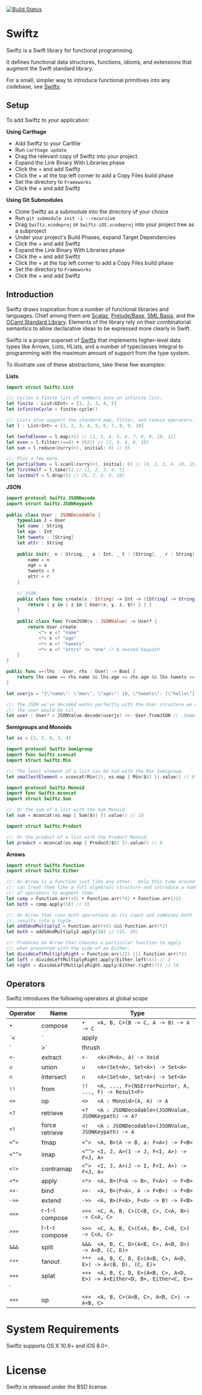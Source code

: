 [![Build Status](https://travis-ci.org/typelift/Swiftz.svg?branch=master)](https://travis-ci.org/typelift/Swiftz)

Swiftz
======

Swiftz is a Swift library for functional programming.

It defines functional data structures, functions, idioms, and extensions that augment 
the Swift standard library.

For a small, simpler way to introduce functional primitives into any codebase,
see [Swiftx](https://github.com/typelift/Swiftx). 

Setup
-----

To add Swiftz to your application:

**Using Carthage**

- Add Swiftz to your Cartfile
- Run `carthage update`
- Drag the relevant copy of Swiftz into your project.
- Expand the Link Binary With Libraries phase
- Click the + and add Swiftz
- Click the + at the top left corner to add a Copy Files build phase
- Set the directory to `Frameworks`
- Click the + and add Swiftz

**Using Git Submodules**

- Clone Swiftz as a submodule into the directory of your choice
- Run `git submodule init -i --recursive`
- Drag `Swiftz.xcodeproj` or `Swiftz-iOS.xcodeproj` into your project tree as a subproject
- Under your project's Build Phases, expand Target Dependencies
- Click the + and add Swiftz
- Expand the Link Binary With Libraries phase
- Click the + and add Swiftz
- Click the + at the top left corner to add a Copy Files build phase
- Set the directory to `Frameworks`
- Click the + and add Swiftz

Introduction
------------

Swiftz draws inspiration from a number of functional libraries 
and languages.  Chief among them are [Scalaz](https://github.com/scalaz/scalaz),
[Prelude/Base](https://hackage.haskell.org/package/base), [SML
Basis](http://sml-family.org/Basis/), and the [OCaml Standard
Library](http://caml.inria.fr/pub/docs/manual-ocaml/stdlib.html).  Elements of
the library rely on their combinatorial semantics to allow declarative ideas to
be expressed more clearly in Swift.

Swiftz is a proper superset of [Swiftx](https://github.com/typelift/Swiftx) that
implements higher-level data types like Arrows, Lists, HLists, and a number of
typeclasses integral to programming with the maximum amount of support from the
type system.

To illustrate use of these abstractions, take these few examples:

**Lists**

```swift
import struct Swiftz.List

//: Cycles a finite list of numbers into an infinite list.
let finite : List<UInt> = [1, 2, 3, 4, 5]
let infiniteCycle = finite.cycle()

//: Lists also support the standard map, filter, and reduce operators.
let l : List<Int> = [1, 2, 3, 4, 5, 6, 7, 8, 9, 10]

let twoToEleven = l.map(+1) // [2, 3, 4, 5, 6, 7, 8, 9, 10, 11]
let even = l.filter((==0) • (%2)) // [2, 4, 6, 8, 10]
let sum = l.reduce(curry(+), initial: 0) // 55

//: Plus a few more.
let partialSums = l.scanl(curry(+), initial: 0) // [0, 1, 3, 6, 10, 15, 21, 28, 36, 45, 55]
let firstHalf = l.take(5) // [1, 2, 3, 4, 5]
let lastHalf = l.drop(5) // [6, 7, 8, 9, 10]
```

**JSON**

```swift
import protocol Swiftz.JSONDecode
import struct Swiftz.JSONKeypath
    
public class User : JSONDecodable {
    typealias J = User
    let name : String
    let age : Int
    let tweets : [String]
    let attr : String
    
    public init(_ n : String, _ a : Int, _ t : [String], _ r : String) {
        name = n
        age = a
        tweets = t
        attr = r
    }
    
    // JSON
    public class func create(x : String) -> Int -> ([String] -> String -> User) {
        return { y in { z in { User(x, y, z, $0) } } }
    }
    
    public class func fromJSON(x : JSONValue) -> User? {
        return User.create
			<^> x <? "name" 
			<*> x <? "age"
			<*> x <? "tweets" 
			<*> x <? "attrs" <> "one" // A nested keypath
    }
}

public func ==(lhs : User, rhs : User) -> Bool {
    return lhs.name == rhs.name && lhs.age == rhs.age && lhs.tweets == rhs.tweets && lhs.attr == rhs.attr
}

let userjs = "{\"name\": \"max\", \"age\": 10, \"tweets\": [\"hello\"], \"attrs\": {\"one\": \"1\"}}"

//: The JSON we've decoded works perfectly with the User structure we defined above.  In case it didn't,
//: the user would be nil.
let user : User? = JSONValue.decode(userjs) >>- User.fromJSON // .Some( User("max", 10, ["hello"], "1") )
```
 
**Semigroups and Monoids**

```swift
let xs = [1, 2, 0, 3, 4]

import protocol Swiftz.Semigroup
import func Swiftz.sconcat
import struct Swiftz.Min

//: The least element of a list can be had with the Min Semigroup.
let smallestElement = sconcat(Min(2), xs.map { Min($0) }).value() // 0

import protocol Swiftz.Monoid
import func Swiftz.mconcat
import struct Swiftz.Sum

//: Or the sum of a list with the Sum Monoid.
let sum = mconcat(xs.map { Sum($0) }).value() // 10

import struct Swiftz.Product

//: Or the product of a list with the Product Monoid.
let product = mconcat(xs.map { Product($0) }).value() // 0
```

**Arrows**

```swift
import struct Swiftz.Function
import struct Swiftz.Either

//: An Arrow is a function just like any other.  Only this time around we
//: can treat them like a full algebraic structure and introduce a number
//: of operators to augment them.
let comp = Function.arr(+3) • Function.arr(*6) • Function.arr(/2)
let both = comp.apply(10) // 33

//: An Arrow that runs both operations on its input and combines both
//: results into a tuple.
let add5AndMultiply2 = Function.arr(+5) &&& Function.arr(*2)
let both = add5AndMultiply2.apply(10) // (15, 20)

//: Produces an Arrow that chooses a particular function to apply
//: when presented with the side of an Either.
let divideLeftMultiplyRight = Function.arr(/2) ||| Function.arr(*2)
let left = divideLeftMultiplyRight.apply(Either.left(4)) // 2
let right = divideLeftMultiplyRight.apply(Either.right(7)) // 14
```

Operators
---------

Swiftz introduces the following operators at global scope

Operator | Name           | Type
-------- | -------------- | ------------------------------------------
`•`      | compose        | `•    <A, B, C>(B -> C, A -> B) -> A -> C`
`<|`     | apply          | `<|   <A, B>(A -> B, A) -> B`
`|>`     | thrush         | `|>   <A, B>(A, A -> B) -> B`
`<-`     | extract        | `<-   <A>(M<A>, A) -> Void`
`∪`      | union          | `∪    <A>(Set<A>, Set<A>) -> Set<A>`
`∩`      | intersect      | `∩    <A>(Set<A>, Set<A>) -> Set<A>`
`!!`     | from           | `!!   <A, ..., F>(NSErrorPointer, A, ..., F) -> Result<F>`
`<>`     | op             | `<>   <A : Monoid>(A, A) -> A`
`<?`     | retrieve       | `<?   <A : JSONDecodable>(JSONValue, JSONKeypath) -> A?` 
`<!`     | force retrieve | `<!   <A : JSONDecodable>(JSONValue, JSONKeypath) -> A` 
`<^>`    | fmap           | `<^>  <A, B>(A -> B, a: F<A>) -> F<B>`
`<^^>`   | imap           | `<^^> <I, J, A>(I -> J, F<I, A>) -> F<J, A>`
`<!>`    | contramap      | `<^>  <I, J, A>(J -> I, F<I, A>) -> F<J, A>`
`<*>`    | apply          | `<*>  <A, B>(F<A -> B>, F<A>) -> F<B>`
`>>-`    | bind           | `>>-  <A, B>(F<A>, A -> F<B>) -> F<B>`
`->>`    | extend         | `->>  <A, B>(F<A>, F<A> -> B) -> F<B>`
`<<<`    | r-t-l compose  | `<<<  <C, A, B, C>(C<B, C>, C<A, B>) -> C<A, C>` 
`>>>`    | l-t-r compose  | `>>>  <C, A, B, C>(C<A, B>, C<B, C>) -> C<A, C>` 
`&&&`    | split          | `&&&  <A, B, C, D>(A<B, C>, A<B, D>) -> A<B, (C, D)>` 
`***`    | fanout         | `***  <A, B, C, D, E>(A<B, C>, A<D, E>) -> A<(B, D), (C, E)>` 
`+++`    | splat          | `+++  <A, B, C, D, E>(A<B, C>, A<D, E>) -> A<Either<D, B>, Either<C, E>>`
`|||`    | fanin          | `|||  <A, B, C, D, E>(A<B, D>, A<C, D>) -> A<Either<B, C>, D>`
`<+>`    | op             | `<+>  <A, B, C>(A<B, C>, A<B, C>) -> A<B, C>`
 

System Requirements
===================

Swiftz supports OS X 10.9+ and iOS 8.0+.

License
=======

Swiftz is released under the BSD license.


